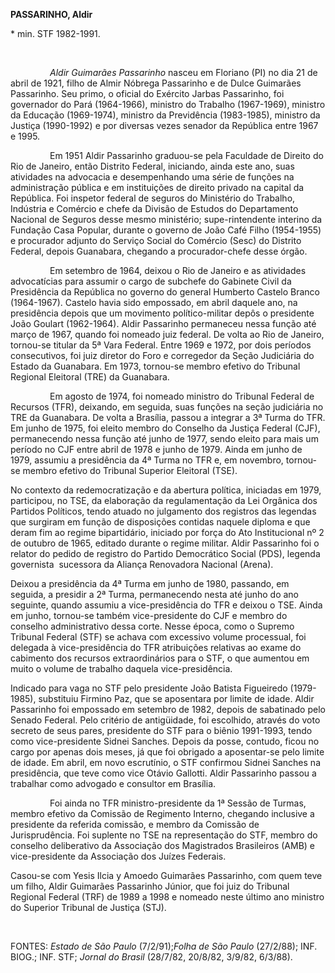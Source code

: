 **PASSARINHO, Aldir**

\* min. STF 1982-1991.

 

                *Aldir Guimarães Passarinho* nasceu em Floriano (PI) no
dia 21 de abril de 1921, filho de Almir Nóbrega Passarinho e de Dulce
Guimarães Passarinho. Seu primo, o oficial do Exército Jarbas
Passarinho, foi governador do Pará (1964-1966), ministro do Trabalho
(1967-1969), ministro da Educação (1969-1974), ministro da Previdência
(1983-1985), ministro da Justiça (1990-1992) e por diversas vezes
senador da República entre 1967 e 1995.

                Em 1951 Aldir Passarinho graduou-se pela Faculdade de
Direito do Rio de Janeiro, então Distrito Federal, iniciando, ainda este
ano, suas atividades na advocacia e desempenhando uma série de funções
na administração pública e em instituições de direito privado na capital
da República. Foi inspetor federal de seguros do Ministério do Trabalho,
Indústria e Comércio e chefe da Divisão de Estudos do Departamento
Nacional de Seguros desse mesmo ministério; supe-rintendente interino da
Fundação Casa Popular, durante o governo de João Café Filho (1954-1955)
e procurador adjunto do Serviço Social do Comércio (Sesc) do Distrito
Federal, depois Guanabara, chegando a procurador-chefe desse órgão.

                Em setembro de 1964, deixou o Rio de Janeiro e as
atividades advocatícias para assumir o cargo de subchefe do Gabinete
Civil da Presidência da República no governo do general Humberto Castelo
Branco (1964-1967). Castelo havia sido empossado, em abril daquele ano,
na presidência depois que um movimento político-militar depôs o
presidente João Goulart (1962-1964). Aldir Passarinho permaneceu nessa
função até março de 1967, quando foi nomeado juiz federal. De volta ao
Rio de Janeiro, tornou-se titular da 5ª Vara Federal. Entre 1969 e 1972,
por dois períodos consecutivos, foi juiz diretor do Foro e corregedor da
Seção Judiciária do Estado da Guanabara. Em 1973, tornou-se membro
efetivo do Tribunal Regional Eleitoral (TRE) da Guanabara.

                Em agosto de 1974, foi nomeado ministro do Tribunal
Federal de Recursos (TFR), deixando, em seguida, suas funções na seção
judiciária no TRE da Guanabara. De volta a Brasília, passou a integrar a
3ª Turma do TFR. Em junho de 1975, foi eleito membro do Conselho da
Justiça Federal (CJF), permanecendo nessa função até junho de 1977,
sendo eleito para mais um período no CJF entre abril de 1978 e junho de
1979. Ainda em junho de 1979, assumiu a presidência da 4ª Turma no TFR
e, em novembro, tornou-se membro efetivo do Tribunal Superior Eleitoral
(TSE).

No contexto da redemocratização e da abertura política, iniciadas em
1979, participou, no TSE, da elaboração da regulamentação da Lei
Orgânica dos Partidos Políticos, tendo atuado no julgamento dos
registros das legendas que surgiram em função de disposições contidas
naquele diploma e que deram fim ao regime bipartidário, iniciado por
força do Ato Institucional nº 2 de outubro de 1965, editado durante o
regime militar. Aldir Passarinho foi o relator do pedido de registro do
Partido Democrático Social (PDS), legenda governista  sucessora da
Aliança Renovadora Nacional (Arena).

Deixou a presidência da 4ª Turma em junho de 1980, passando, em seguida,
a presidir a 2ª Turma, permanecendo nesta até junho do ano seguinte,
quando assumiu a vice-presidência do TFR e deixou o TSE. Ainda em junho,
tornou-se também vice-presidente do CJF e membro do conselho
administrativo dessa corte. Nesse época, como o Supremo Tribunal Federal
(STF) se achava com excessivo volume processual, foi delegada à
vice-presidência do TFR atribuições relativas ao exame do cabimento dos
recursos extraordinários para o STF, o que aumentou em muito o volume de
trabalho daquela vice-presidência.

Indicado para vaga no STF pelo presidente João Batista Figueiredo
(1979-1985), substituiu Firmino Paz, que se aposentara por limite de
idade. Aldir Passarinho foi empossado em setembro de 1982, depois de
sabatinado pelo Senado Federal. Pelo critério de antigüidade, foi
escolhido, através do voto secreto de seus pares, presidente do STF para
o biênio 1991-1993, tendo como vice-presidente Sidnei Sanches. Depois da
posse, contudo, ficou no cargo por apenas dois meses, já que foi
obrigado a aposentar-se pelo limite de idade. Em abril, em novo
escrutínio, o STF confirmou Sidnei Sanches na presidência, que teve como
vice Otávio Gallotti. Aldir Passarinho passou a trabalhar como advogado
e consultor em Brasília.

                Foi ainda no TFR ministro-presidente da 1ª Sessão de
Turmas, membro efetivo da Comissão de Regimento Interno, chegando
inclusive a presidente da referida comissão, e membro da Comissão de
Jurisprudência. Foi suplente no TSE na representação do STF, membro do
conselho deliberativo da Associação dos Magistrados Brasileiros (AMB) e
vice-presidente da Associação dos Juízes Federais.

Casou-se com Yesis Ilcia y Amoedo Guimarães Passarinho, com quem teve um
filho, Aldir Guimarães Passarinho Júnior, que foi juiz do Tribunal
Regional Federal (TRF) de 1989 a 1998 e nomeado neste último ano
ministro do Superior Tribunal de Justiça (STJ).

 

FONTES: *Estado de São Paulo* (7/2/91);*Folha de São Paulo* (27/2/88);
INF. BIOG.; INF. STF; *Jornal do Brasil* (28/7/82, 20/8/82, 3/9/82,
6/3/88).

 
